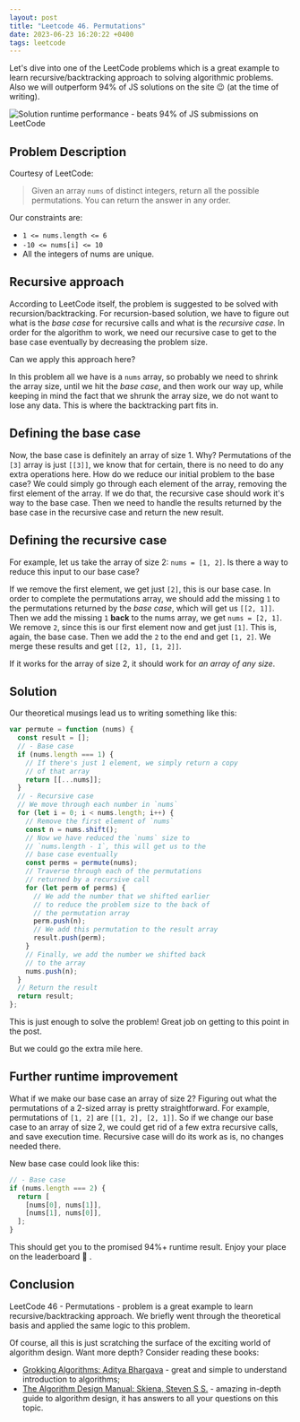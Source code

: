 ```yaml
---
layout: post
title: "Leetcode 46. Permutations"
date: 2023-06-23 16:20:22 +0400
tags: leetcode
---
```


Let's dive into one of the LeetCode problems which is a great example to learn recursive/backtracking approach to solving algorithmic problems. Also we will outperform 94% of JS solutions on the site 😉 (at the time of writing).

![Solution runtime performance - beats 94% of JS submissions on LeetCode](https://dev-to-uploads.s3.amazonaws.com/uploads/articles/ui8vi4yn2tkcp7yzd2tb.png)

## Problem Description

Courtesy of LeetCode:

> Given an array `nums` of distinct integers, return all the possible permutations. You can return the answer in any order.

Our constraints are:

- `1 <= nums.length <= 6`
- `-10 <= nums[i] <= 10`
- All the integers of nums are unique.

## Recursive approach

According to LeetCode itself, the problem is suggested to be solved with recursion/backtracking. For recursion-based solution, we have to figure out what is the _base case_ for recursive calls and what is the _recursive case_. In order for the algorithm to work, we need our recursive case to get to the base case eventually by decreasing the problem size.

Can we apply this approach here?

In this problem all we have is a `nums` array, so probably we need to shrink the array size, until we hit the _base case_, and then work our way up, while keeping in mind the fact that we shrunk the array size, we do not want to lose any data. This is where the backtracking part fits in.

## Defining the base case

Now, the base case is definitely an array of size 1. Why? Permutations of the `[3]` array is just `[[3]]`, we know that for certain, there is no need to do any extra operations here. How do we reduce our initial problem to the base case? We could simply go through each element of the array, removing the first element of the array. If we do that, the recursive case should work it's way to the base case. Then we need to handle the results returned by the base case in the recursive case and return the new result.

## Defining the recursive case

For example, let us take the array of size 2: `nums = [1, 2]`. Is there a way to reduce this input to our base case?

If we remove the first element, we get just `[2]`, this is our base case. In order to complete the permutations array, we should add the missing `1` to the permutations returned by the _base case_, which will get us `[[2, 1]]`. Then we add the missing `1` **back** to the nums array, we get `nums = [2, 1]`. We remove `2`, since this is our first element now and get just `[1]`. This is, again, the base case. Then we add the `2` to the end and get `[1, 2]`. We merge these results and get `[[2, 1], [1, 2]]`.

If it works for the array of size 2, it should work for _an array of any size_.

## Solution

Our theoretical musings lead us to writing something like this:

```javascript
var permute = function (nums) {
  const result = [];
  // - Base case
  if (nums.length === 1) {
    // If there's just 1 element, we simply return a copy
    // of that array
    return [[...nums]];
  }
  // - Recursive case
  // We move through each number in `nums`
  for (let i = 0; i < nums.length; i++) {
    // Remove the first element of `nums`
    const n = nums.shift();
    // Now we have reduced the `nums` size to
    // `nums.length - 1`, this will get us to the
    // base case eventually
    const perms = permute(nums);
    // Traverse through each of the permutations
    // returned by a recursive call
    for (let perm of perms) {
      // We add the number that we shifted earlier
      // to reduce the problem size to the back of
      // the permutation array
      perm.push(n);
      // We add this permutation to the result array
      result.push(perm);
    }
    // Finally, we add the number we shifted back
    // to the array
    nums.push(n);
  }
  // Return the result
  return result;
};
```

This is just enough to solve the problem! Great job on getting to this point in the post.

But we could go the extra mile here.

## Further runtime improvement

What if we make our base case an array of size 2? Figuring out what the permutations of a 2-sized array is pretty straightforward. For example, permutations of `[1, 2]` are `[[1, 2], [2, 1]]`. So if we change our base case to an array of size 2, we could get rid of a few extra recursive calls, and save execution time. Recursive case will do its work as is, no changes needed there.

New base case could look like this:

```javascript
// - Base case
if (nums.length === 2) {
  return [
    [nums[0], nums[1]],
    [nums[1], nums[0]],
  ];
}
```

This should get you to the promised 94%+ runtime result. Enjoy your place on the leaderboard 🥳 .

## Conclusion

LeetCode 46 - Permutations - problem is a great example to learn recursive/backtracking approach. We briefly went through the theoretical basis and applied the same logic to this problem.

Of course, all this is just scratching the surface of the exciting world of algorithm design. Want more depth? Consider reading these books:

- [Grokking Algorithms: Aditya Bhargava](https://www.amazon.com/Grokking-Algorithms-illustrated-programmers-curious/dp/1617292230?&_encoding=UTF8&tag=devtoblog-20&linkCode=ur2&linkId=4d937610eff664c3a2d539fa623f2d35&camp=1789&creative=9325) - great and simple to understand introduction to algorithms;
- [The Algorithm Design Manual: Skiena, Steven S S.](https://www.amazon.com/Algorithm-Design-Manual-Steven-Skiena/dp/1849967202?&_encoding=UTF8&tag=devtoblog-20&linkCode=ur2&linkId=8826c13f2f52be0a1b307471c21565fb&camp=1789&creative=9325) - amazing in-depth guide to algorithm design, it has answers to all your questions on this topic.
